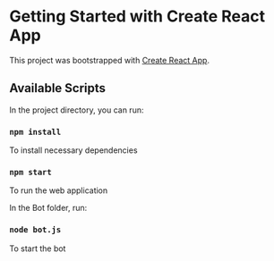 # Getting Started with Create React App

This project was bootstrapped with [Create React App](https://github.com/facebook/create-react-app).

## Available Scripts

In the project directory, you can run:

### `npm install`

To install necessary dependencies

### `npm start`

To run the web application

In the Bot folder, run:

### `node bot.js`

To start the bot
